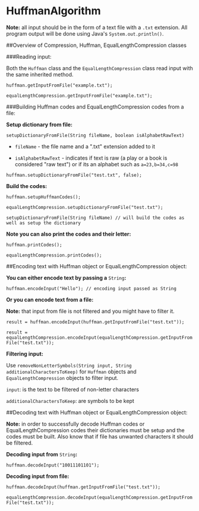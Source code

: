# HuffmanAlgorithm

**Note:** all input should be in the form of a text file with a `.txt` extension. All program output will be done using Java's `System.out.println()`.

##Overview of Compression, Huffman, EqualLengthCompression classes

###Reading input:

Both the `Huffman` class and the `EqualLengthCompression` class read input with the same inherited method.

`huffman.getInputFromFile("example.txt");`

`equalLengthCompression.getInputFromFile("example.txt");`

###Building Huffman codes and EqualLengthCompression codes from a file:

**Setup dictionary from file:**

`setupDictionaryFromFile(String fileName, boolean isAlphabetRawText)`

 * `fileName` - the file name and a ".txt" extension added to it

* `isAlphabetRawText` - indicates if text is raw (a play or a book is considered "raw text") or if its an alphabet such as
   `a=23,b=34,c=98`

`huffman.setupDictionaryFromFile("test.txt", false);`

**Build the codes:**

`huffman.setupHuffmanCodes();`

`equalLengthCompression.setupDictionaryFromFile("test.txt");`

`setupDictionaryFromFile(String fileName) // will build the codes as well as setup the dictionary`

**Note you can also print the codes and their letter:**

`huffman.printCodes();`

`equalLengthCompression.printCodes();`

##Encoding text with Huffman object or EqualLengthCompression object:

**You can either encode text by passing a** `String`**:**

`huffman.encodeInput("Hello"); // encoding input passed as String`

**Or you can encode text from a file:**

**Note:** that input from file is not filtered and you might have to filter it.

`result = huffman.encodeInput(huffman.getInputFromFile("test.txt"));`

`result = equalLengthCompression.encodeInput(equalLengthCompression.getInputFromFile("test.txt"));`

**Filtering input:**

Use `removeNonLetterSymbols(String input, String additionalCharactersToKeep)` for `Huffman` objects and `EqualLengthCompression` objects to filter input.

`input`: is the text to be filtered of non-letter characters

`additionalCharactersToKeep`: are symbols to be kept

##Decoding text with Huffman object or EqualLengthCompression object:

**Note:** in order to successfully decode Huffman codes or EqualLengthCompression codes
their dictionaries must be setup and the codes must be built. Also know that if file has
unwanted characters it should be filtered.

**Decoding input from** `String`**:**

`huffman.decodeInput("10011101101");`

**Decoding input from file:**

`huffman.decodeInput(huffman.getInputFromFile("test.txt"));`

`equalLengthCompression.decodeInput(equalLengthCompression.getInputFromFile("test.txt"));`
